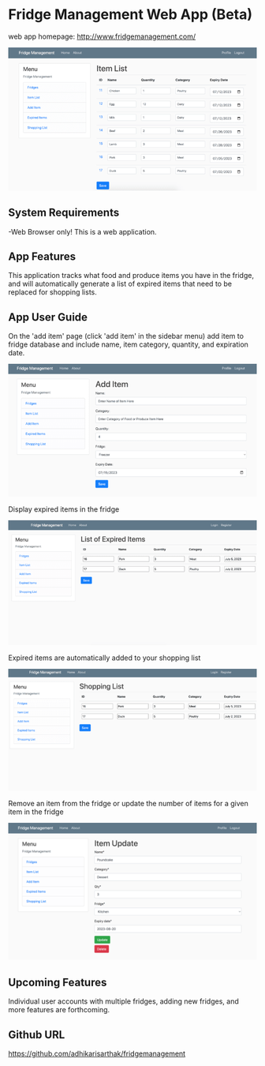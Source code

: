 # Fridge Management Web App (Beta)

web app homepage: http://www.fridgemanagement.com/

![screen1.png](media/screen1.png)

## System Requirements

-Web Browser only! This is a web application.

## App Features

This application tracks what food and produce items you have in the fridge, and will automatically generate a list of
expired items that need to be replaced for shopping lists.

## App User Guide

On the 'add item' page (click 'add item' in the sidebar menu) add item to fridge database and include name, item
category, quantity, and expiration date.

![screen2.png](media/screen2.png)

Display expired items in the fridge

![screen3.png](media/screen3.png)

Expired items are automatically added to your shopping list

![screen4.png](media/screen4.png)

Remove an item from the fridge or update the number of items for a given item in the fridge 

![screen5.png](media/screen5.png)


## Upcoming Features

Individual user accounts with multiple fridges, adding new fridges, and more features are
forthcoming.

## Github URL

https://github.com/adhikarisarthak/fridgemanagement

